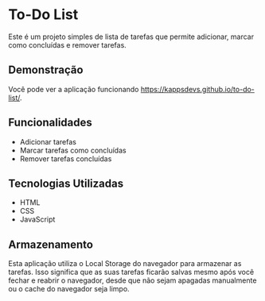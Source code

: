 # To-Do List

Este é um projeto simples de lista de tarefas que permite adicionar, marcar como concluídas e remover tarefas. 

## Demonstração

Você pode ver a aplicação funcionando https://kappsdevs.github.io/to-do-list/.

## Funcionalidades

- Adicionar tarefas
- Marcar tarefas como concluídas
- Remover tarefas concluídas

## Tecnologias Utilizadas

- HTML
- CSS
- JavaScript

## Armazenamento

Esta aplicação utiliza o Local Storage do navegador para armazenar as tarefas. Isso significa que as suas tarefas ficarão salvas mesmo após você fechar e reabrir o navegador, desde que não sejam apagadas manualmente ou o cache do navegador seja limpo.
